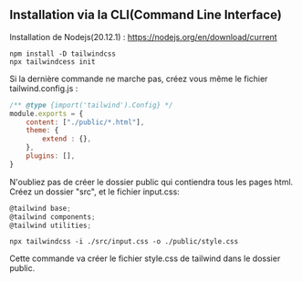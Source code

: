 ## Installation via la CLI(Command Line Interface)

Installation de Nodejs(20.12.1) : https://nodejs.org/en/download/current

```
npm install -D tailwindcss
npx tailwindcess init
```


Si la dernière commande ne marche pas, créez vous même le fichier tailwind.config.js : 
```js
/** @type {import('tailwind').Config} */
module.exports = {
    content: ["./public/*.html"],
    theme: {
        extend : {},
    },
    plugins: [],
}
```
N'oubliez pas de créer le dossier public qui contiendra tous les pages html.
Créez un dossier "src", et le fichier input.css:
```js
@tailwind base;
@tailwind components;
@tailwind utilities;
```

 
```
npx tailwindcss -i ./src/input.css -o ./public/style.css
```
Cette commande va créer le fichier style.css de tailwind dans le dossier public.


